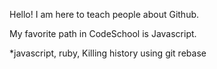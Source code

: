 Hello! I am here to teach people about Github.

My favorite path in CodeSchool is Javascript.

*javascript, ruby, Killing history using git rebase